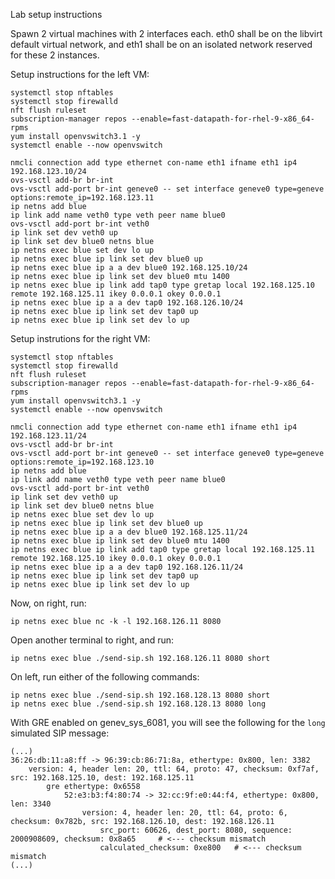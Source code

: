 Lab setup instructions

Spawn 2 virtual machines with 2 interfaces each. eth0 shall be on the libvirt default virtual network, and eth1 shall be on an isolated network reserved for these 2 instances.

Setup instructions for the left VM:
```
systemctl stop nftables
systemctl stop firewalld
nft flush ruleset
subscription-manager repos --enable=fast-datapath-for-rhel-9-x86_64-rpms
yum install openvswitch3.1 -y
systemctl enable --now openvswitch

nmcli connection add type ethernet con-name eth1 ifname eth1 ip4 192.168.123.10/24
ovs-vsctl add-br br-int
ovs-vsctl add-port br-int geneve0 -- set interface geneve0 type=geneve options:remote_ip=192.168.123.11
ip netns add blue
ip link add name veth0 type veth peer name blue0
ovs-vsctl add-port br-int veth0
ip link set dev veth0 up
ip link set dev blue0 netns blue
ip netns exec blue set dev lo up
ip netns exec blue ip link set dev blue0 up
ip netns exec blue ip a a dev blue0 192.168.125.10/24
ip netns exec blue ip link set dev blue0 mtu 1400
ip netns exec blue ip link add tap0 type gretap local 192.168.125.10 remote 192.168.125.11 ikey 0.0.0.1 okey 0.0.0.1
ip netns exec blue ip a a dev tap0 192.168.126.10/24
ip netns exec blue ip link set dev tap0 up
ip netns exec blue ip link set dev lo up
```

Setup instrutions for the right VM:
```
systemctl stop nftables
systemctl stop firewalld
nft flush ruleset
subscription-manager repos --enable=fast-datapath-for-rhel-9-x86_64-rpms
yum install openvswitch3.1 -y
systemctl enable --now openvswitch

nmcli connection add type ethernet con-name eth1 ifname eth1 ip4 192.168.123.11/24
ovs-vsctl add-br br-int
ovs-vsctl add-port br-int geneve0 -- set interface geneve0 type=geneve options:remote_ip=192.168.123.10
ip netns add blue
ip link add name veth0 type veth peer name blue0
ovs-vsctl add-port br-int veth0
ip link set dev veth0 up
ip link set dev blue0 netns blue
ip netns exec blue set dev lo up
ip netns exec blue ip link set dev blue0 up
ip netns exec blue ip a a dev blue0 192.168.125.11/24
ip netns exec blue ip link set dev blue0 mtu 1400
ip netns exec blue ip link add tap0 type gretap local 192.168.125.11 remote 192.168.125.10 ikey 0.0.0.1 okey 0.0.0.1
ip netns exec blue ip a a dev tap0 192.168.126.11/24
ip netns exec blue ip link set dev tap0 up
ip netns exec blue ip link set dev lo up
```

Now, on right, run:
```
ip netns exec blue nc -k -l 192.168.126.11 8080
```

Open another terminal to right, and run:
```
ip netns exec blue ./send-sip.sh 192.168.126.11 8080 short
```

On left, run either of the following commands:
```
ip netns exec blue ./send-sip.sh 192.168.128.13 8080 short
ip netns exec blue ./send-sip.sh 192.168.128.13 8080 long
```

With GRE enabled on genev_sys_6081, you will see the following for the `long` simulated SIP message:
```
(...)
36:26:db:11:a8:ff -> 96:39:cb:86:71:8a, ethertype: 0x800, len: 3382
    version: 4, header len: 20, ttl: 64, proto: 47, checksum: 0xf7af, src: 192.168.125.10, dest: 192.168.125.11
        gre ethertype: 0x6558
            52:e3:b3:f4:80:74 -> 32:cc:9f:e0:44:f4, ethertype: 0x800, len: 3340
                version: 4, header len: 20, ttl: 64, proto: 6, checksum: 0x782b, src: 192.168.126.10, dest: 192.168.126.11
                    src_port: 60626, dest_port: 8080, sequence: 2000908609, checksum: 0x8a65     # <--- checksum mismatch
                    calculated_checksum: 0xe800   # <--- checksum mismatch
(...)
```

